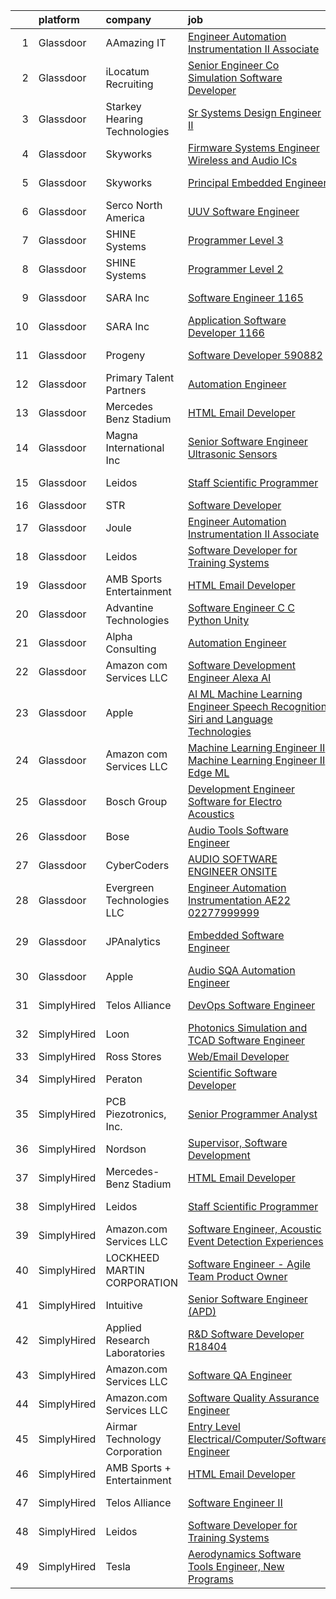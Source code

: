 

|    | platform    | company                       | job                                                                                                                                                                                                                                                                                                                                                                                                                                                                                                                                                                                                                                                                                                                                                                                                                                                                                                                                                                                                                                                                                                                                                                                                                                                                                                                                                                                                                                                                                        | update_time   | location             |
|---:|:------------|:------------------------------|:-------------------------------------------------------------------------------------------------------------------------------------------------------------------------------------------------------------------------------------------------------------------------------------------------------------------------------------------------------------------------------------------------------------------------------------------------------------------------------------------------------------------------------------------------------------------------------------------------------------------------------------------------------------------------------------------------------------------------------------------------------------------------------------------------------------------------------------------------------------------------------------------------------------------------------------------------------------------------------------------------------------------------------------------------------------------------------------------------------------------------------------------------------------------------------------------------------------------------------------------------------------------------------------------------------------------------------------------------------------------------------------------------------------------------------------------------------------------------------------------|:--------------|:---------------------|
|  1 | Glassdoor   | AAmazing IT                   | [Engineer   Automation Instrumentation   II  Associate ](https://www.glassdoor.com/partner/jobListing.htm?pos=119&ao=1136043&s=58&guid=0000018243980542bfefb6043916f001&src=GD_JOB_AD&t=SR&vt=w&ea=1&cs=1_64681d76&cb=1658991412907&jobListingId=1008012140318&jrtk=3-0-1g91pg1bbjij0801-1g91pg1bqi6iq800-be0268a24a9383bf-)                                                                                                                                                                                                                                                                                                                                                                                                                                                                                                                                                                                                                                                                                                                                                                                                                                                                                                                                                                                                                                                                                                                                                               | 9d            | West Point, PA       |
|  2 | Glassdoor   | iLocatum Recruiting           | [Senior Engineer   Co Simulation Software Developer](https://www.glassdoor.com/partner/jobListing.htm?pos=106&ao=1110586&s=58&guid=0000018243980542bfefb6043916f001&src=GD_JOB_AD&t=SR&vt=w&ea=1&cs=1_2979c68b&cb=1658991412907&jobListingId=1008031184795&cpc=334ABAF5D42DC775&jrtk=3-0-1g91pg1bbjij0801-1g91pg1bqi6iq800-3d7f67eb8dbe255a--6NYlbfkN0D1UcI9BXC1f5QSBjMbPamHM6GlmOeW7DhZo1lcFVxibe-vyE4u5NZNh4gYETyu5OMFhdH-WBklkaddU-TxotsMAFIXZ8lhyqh95OVXubFBgikApSy1URaL6nfvsi0uy7p44YIwUYwOjBvN1kQTFzH0pL2q51e43f2zZcrg3-KSUd8MLAz2NQJI1-EzcnAQvhjIBlthgZlLB5HTlpgNLZbSkdZJhxLFmU1AY8I90_5tNFdNZ602r9kO__SQKFYYD6mV3XqrTDYJad_Cvaoia9SvHUmV9g_1amVKos8bqt4qI1ByZcg4wE7a9SnwG0vt44XBhjmIZLKb-sulJ6xx2WGo2-elkx3MkGkarX4hNd4bdw7nYoqNRhENEESGkXKIaYMjCSqv9mFRu9EjuTi-2kYviLd3TEIZQVQ6tDXrZ053Owpo23uxFR4wsAzT-4njmOOzwKPqKBfkNl3Et1s8eaRunKfDhwjPaMPJOeb5vd9C0-BWHw7G5W2OIV3lLQxv28m-r-i9dZPI0KwPJQ34SNgfC96W0dJ0Bo_L81h_z5oKBw%3D%3D)                                                                                                                                                                                                                                                                                                                                                                                                                                                                                                                                                  | 1d            | Westmont, IL         |
|  3 | Glassdoor   | Starkey Hearing Technologies  | [Sr Systems Design Engineer II](https://www.glassdoor.com/partner/jobListing.htm?pos=127&ao=1136043&s=58&guid=0000018243980542bfefb6043916f001&src=GD_JOB_AD&t=SR&vt=w&cs=1_b2d80471&cb=1658991412910&jobListingId=1008008152054&jrtk=3-0-1g91pg1bbjij0801-1g91pg1bqi6iq800-d422a47cc30e0480-)                                                                                                                                                                                                                                                                                                                                                                                                                                                                                                                                                                                                                                                                                                                                                                                                                                                                                                                                                                                                                                                                                                                                                                                             | 12d           | Eden Prairie, MN     |
|  4 | Glassdoor   | Skyworks                      | [Firmware Systems Engineer   Wireless and Audio ICs](https://www.glassdoor.com/partner/jobListing.htm?pos=128&ao=1136043&s=58&guid=0000018243980542bfefb6043916f001&src=GD_JOB_AD&t=SR&vt=w&cs=1_f03121ea&cb=1658991412911&jobListingId=1008018288191&jrtk=3-0-1g91pg1bbjij0801-1g91pg1bqi6iq800-95187f244cde3d10-)                                                                                                                                                                                                                                                                                                                                                                                                                                                                                                                                                                                                                                                                                                                                                                                                                                                                                                                                                                                                                                                                                                                                                                        | 7d            | Beaverton, OR        |
|  5 | Glassdoor   | Skyworks                      | [Principal Embedded Engineer](https://www.glassdoor.com/partner/jobListing.htm?pos=129&ao=1136043&s=58&guid=0000018243980542bfefb6043916f001&src=GD_JOB_AD&t=SR&vt=w&cs=1_1999c229&cb=1658991412911&jobListingId=1008006537939&jrtk=3-0-1g91pg1bbjij0801-1g91pg1bqi6iq800-4828e0c5c424f193-)                                                                                                                                                                                                                                                                                                                                                                                                                                                                                                                                                                                                                                                                                                                                                                                                                                                                                                                                                                                                                                                                                                                                                                                               | 13d           | Beaverton, OR        |
|  6 | Glassdoor   | Serco North America           | [UUV Software Engineer](https://www.glassdoor.com/partner/jobListing.htm?pos=120&ao=1136043&s=58&guid=0000018243980542bfefb6043916f001&src=GD_JOB_AD&t=SR&vt=w&cs=1_8f36b119&cb=1658991412908&jobListingId=1008022024506&jrtk=3-0-1g91pg1bbjij0801-1g91pg1bqi6iq800-c10f041f04d1a0fd-)                                                                                                                                                                                                                                                                                                                                                                                                                                                                                                                                                                                                                                                                                                                                                                                                                                                                                                                                                                                                                                                                                                                                                                                                     | 5d            | Newport, RI          |
|  7 | Glassdoor   | SHINE Systems                 | [Programmer Level 3](https://www.glassdoor.com/partner/jobListing.htm?pos=125&ao=1136043&s=58&guid=0000018243980542bfefb6043916f001&src=GD_JOB_AD&t=SR&vt=w&ea=1&cs=1_9c299a45&cb=1658991412910&jobListingId=1008006572815&jrtk=3-0-1g91pg1bbjij0801-1g91pg1bqi6iq800-06f3eaf1972c87c8-)                                                                                                                                                                                                                                                                                                                                                                                                                                                                                                                                                                                                                                                                                                                                                                                                                                                                                                                                                                                                                                                                                                                                                                                                   | 13d           | Bethesda, MD         |
|  8 | Glassdoor   | SHINE Systems                 | [Programmer Level 2](https://www.glassdoor.com/partner/jobListing.htm?pos=117&ao=1136043&s=58&guid=0000018243980542bfefb6043916f001&src=GD_JOB_AD&t=SR&vt=w&cs=1_2d5a353c&cb=1658991412907&jobListingId=1008006572821&jrtk=3-0-1g91pg1bbjij0801-1g91pg1bqi6iq800-6c4bebbb03e966bb-)                                                                                                                                                                                                                                                                                                                                                                                                                                                                                                                                                                                                                                                                                                                                                                                                                                                                                                                                                                                                                                                                                                                                                                                                        | 13d           | Bethesda, MD         |
|  9 | Glassdoor   | SARA Inc                      | [Software Engineer   1165](https://www.glassdoor.com/partner/jobListing.htm?pos=130&ao=1136043&s=58&guid=0000018243980542bfefb6043916f001&src=GD_JOB_AD&t=SR&vt=w&ea=1&cs=1_c0b45a91&cb=1658991412911&jobListingId=1008008922087&jrtk=3-0-1g91pg1bbjij0801-1g91pg1bqi6iq800-473be914a3fe87b7-)                                                                                                                                                                                                                                                                                                                                                                                                                                                                                                                                                                                                                                                                                                                                                                                                                                                                                                                                                                                                                                                                                                                                                                                             | 12d           | Colorado Springs, CO |
| 10 | Glassdoor   | SARA Inc                      | [Application Software Developer   1166](https://www.glassdoor.com/partner/jobListing.htm?pos=122&ao=1136043&s=58&guid=0000018243980542bfefb6043916f001&src=GD_JOB_AD&t=SR&vt=w&ea=1&cs=1_46a63aa2&cb=1658991412908&jobListingId=1008008922113&jrtk=3-0-1g91pg1bbjij0801-1g91pg1bqi6iq800-1d1162f147b8b102-)                                                                                                                                                                                                                                                                                                                                                                                                                                                                                                                                                                                                                                                                                                                                                                                                                                                                                                                                                                                                                                                                                                                                                                                | 12d           | Colorado Springs, CO |
| 11 | Glassdoor   | Progeny                       | [Software Developer   590882 ](https://www.glassdoor.com/partner/jobListing.htm?pos=111&ao=1136043&s=58&guid=0000018243980542bfefb6043916f001&src=GD_JOB_AD&t=SR&vt=w&cs=1_7f71c2a5&cb=1658991412907&jobListingId=1008006243769&jrtk=3-0-1g91pg1bbjij0801-1g91pg1bqi6iq800-3cf1a9ac0385223b-)                                                                                                                                                                                                                                                                                                                                                                                                                                                                                                                                                                                                                                                                                                                                                                                                                                                                                                                                                                                                                                                                                                                                                                                              | 13d           | Canonsburg, PA       |
| 12 | Glassdoor   | Primary Talent Partners       | [Automation Engineer](https://www.glassdoor.com/partner/jobListing.htm?pos=108&ao=1110586&s=58&guid=0000018243980542bfefb6043916f001&src=GD_JOB_AD&t=SR&vt=w&ea=1&cs=1_477388ef&cb=1658991412907&jobListingId=1008012087188&cpc=AC285F3A3ECA6BB0&jrtk=3-0-1g91pg1bbjij0801-1g91pg1bqi6iq800-4ac44d2be7949c67--6NYlbfkN0DOCvLQenlXS7fh3AEEtPwhntZQnPW7UfiJ0vyM-Z38ZvlXuLrJoooXVJlodcpC3T9MHX3eVkU3zL65yX_j7zKcrqz9k3WpAAP1vkxvLKbFC_5ujU_M48mWkD14kxCnmFjwzDSLDNtNpfh86PRGWVvoLIq64OipJhYwRcwHFx3rlvsV7PsH1qTMBa-k7pNDbzjpEFIBM_OV5soQ4ewgwOmksDoklnp8tqyMAsTj3P5OFL6XdgkL_YoV1pZkqiISqPvzyupHYziZpg_K4_pjcRpkmhzdVyL3-6YDrC5-8CdPgJuzF2RqJjk6JZQN-vsZLLLMeAzslxxCpdhEGeHlgaHjMpFdCmUAcFO1FWZ0n-cuD8zRDUCkakDVSMrhLgI1k5zGasL9T3p7zR9PzUTYwLsYvxrJqmnix144BVbSXE3SlybrN59Y7nV1Mqz0tsWATwp5WVWv6-EWWgynBH1H7UxXRUwqwRYKhD_vy5izuF2_cY_SpGNaW8wTZk6AclOv7nC3h1n4toXDnw%3D%3D)                                                                                                                                                                                                                                                                                                                                                                                                                                                                                                                                                                                                                 | 9d            | West Point, PA       |
| 13 | Glassdoor   | Mercedes Benz Stadium         | [HTML Email Developer](https://www.glassdoor.com/partner/jobListing.htm?pos=109&ao=1136043&s=58&guid=0000018243980542bfefb6043916f001&src=GD_JOB_AD&t=SR&vt=w&ea=1&cs=1_053de8b2&cb=1658991412907&jobListingId=1008028184763&jrtk=3-0-1g91pg1bbjij0801-1g91pg1bqi6iq800-9a547699c45640b0-)                                                                                                                                                                                                                                                                                                                                                                                                                                                                                                                                                                                                                                                                                                                                                                                                                                                                                                                                                                                                                                                                                                                                                                                                 | 2d            | Atlanta, GA          |
| 14 | Glassdoor   | Magna International Inc       | [Senior Software Engineer   Ultrasonic Sensors](https://www.glassdoor.com/partner/jobListing.htm?pos=126&ao=1136043&s=58&guid=0000018243980542bfefb6043916f001&src=GD_JOB_AD&t=SR&vt=w&cs=1_9be828f3&cb=1658991412910&jobListingId=1008020691159&jrtk=3-0-1g91pg1bbjij0801-1g91pg1bqi6iq800-9206e4547b050ee0-)                                                                                                                                                                                                                                                                                                                                                                                                                                                                                                                                                                                                                                                                                                                                                                                                                                                                                                                                                                                                                                                                                                                                                                             | 6d            | Auburn Hills, MI     |
| 15 | Glassdoor   | Leidos                        | [Staff Scientific Programmer](https://www.glassdoor.com/partner/jobListing.htm?pos=102&ao=1110586&s=58&guid=0000018243980542bfefb6043916f001&src=GD_JOB_AD&t=SR&vt=w&cs=1_9f83186d&cb=1658991412906&jobListingId=1008032008142&cpc=FDA93C03AE7AED37&jrtk=3-0-1g91pg1bbjij0801-1g91pg1bqi6iq800-1f38abc9fade6d07--6NYlbfkN0CZUO70VSdYKA8PR3jfrSh5ljhqJhfDt0PzQCMubt8cRihWbmqO_-Ccw6DGinMZCyLjp7BOTRSlLWf3gecSskMubrtfqdweFHo-tiUJv3MS7mmsQgUZSSWJxsyjB2X_ymEgsC8kMBCxJYrrYD2Hlb7w2vJZ5jZQbRUgFj-m7MwtFdjPGZNplR1tR8GOWZVIvoQXkyXP-9P1E0zxRutaVR3Gfk3p_nW9Z9ffUnEQNUkODQ5lvctwK3w110AqExbFSzUYa8XobuAwPb1taW03bpr7FzcRYunKuW3XuhrijDK9funBJVdMluVwZN_4q9LBlr78_ZUhJ4M5PtVWz3EDWT5koABA4E2SFRn7xDmnJEsyeo8uiz8JHJCQEvYTF1mB7hLYCE8AqjTlqA8RadEQjrKVQPQ-y4OxoL8vk8IfNjwaxoxt8yTYofw5Z776FD9QpXqmDY51GCq4x4blOaHR3QLfnjM1z27mF4cvksxxcaZBXL_lIgBeb1E_3AvSrEdeg5yqiQrorkHBbk5KOeoSCLulJwJ99zYCeTMmwLSH3ZQVVAuXpYtw9vxyMHDHpR12TFzfLoGJZZZgKXqGa8Z1UIWld-Av7zhNRy6_vSHNGb9XfvkTmdPqVe_z)                                                                                                                                                                                                                                                                                                                                                                                                                                                                                                          | 1d            | Bethesda, MD         |
| 16 | Glassdoor   | STR                           | [Software Developer](https://www.glassdoor.com/partner/jobListing.htm?pos=115&ao=1136043&s=58&guid=0000018243980542bfefb6043916f001&src=GD_JOB_AD&t=SR&vt=w&ea=1&cs=1_979a2c4b&cb=1658991412907&jobListingId=1008023447856&jrtk=3-0-1g91pg1bbjij0801-1g91pg1bqi6iq800-d60648e76305f06c-)                                                                                                                                                                                                                                                                                                                                                                                                                                                                                                                                                                                                                                                                                                                                                                                                                                                                                                                                                                                                                                                                                                                                                                                                   | 5d            | Dayton, OH           |
| 17 | Glassdoor   | Joule                         | [Engineer   Automation Instrumentation   II  Associate ](https://www.glassdoor.com/partner/jobListing.htm?pos=105&ao=1110586&s=58&guid=0000018243980542bfefb6043916f001&src=GD_JOB_AD&t=SR&vt=w&cs=1_4a05e2e9&cb=1658991412906&jobListingId=1008012371954&cpc=FAE5E775D180B2FB&jrtk=3-0-1g91pg1bbjij0801-1g91pg1bqi6iq800-ee78424998c6d671--6NYlbfkN0AXtvPDqDev6liskt-h_3vAUEMM26GmMOlWYCAn-kvNiXTWhOpXUsJAzHKzhdDJA6zHqXVxuB8wfSBkVIxqhEgnvXRKaQQ4fowc9Xs-8TmnBfGj8huXGnDxAkHh9H7OSQRS41py27xbtg6yGS1_RRkKfQI3270QD9EQP5OygTBnGJhH6h0_OiH4ev2e5pmsS-N82rFuMyFWh3bZCqkbOUdkVRSPdxyQ2f9d7INiQugq64UC94fhIkQdOLVov6eibtKso_F8TCNkOkkS-_Wqm0hpSHFDiJcBNWaro8go1_o4_m6BH1pb37uzWc9ncwFPbB1bw51mBkPizFr0wOn_5dRZnX6GLmOsD9eyj-ShKALbO6bZG4zlHCIZQ1p9ml8H1azOV3I-eRIQXUbgH1-8qOAGaaCTbjaxLoEV4YwLt9uXrLZQq8O-yoHFqI52tKYjzjisdRfsKMjcC_yK-yxqoKbva-KM-w09P6en-jyRBmhMt00doKtGeQyJOAYIRN7s1RzhB4LhpsD9OCFEx--MATRor-ACER55sAqxHLFphc6bAu1QZV1H-kWVEAleUN1Ldx5W0DtUxROuFpQYcJnhrv94TJVZXtg_9yVx6QXXkO1mtR_R8zZM3a2A)                                                                                                                                                                                                                                                                                                                                                                                                                                                                               | 9d            | West Point, PA       |
| 18 | Glassdoor   | Leidos                        | [Software Developer for Training Systems](https://www.glassdoor.com/partner/jobListing.htm?pos=101&ao=1110586&s=58&guid=0000018243980542bfefb6043916f001&src=GD_JOB_AD&t=SR&vt=w&cs=1_f32595a2&cb=1658991412905&jobListingId=1008027833923&cpc=A8EA696C92E7776B&jrtk=3-0-1g91pg1bbjij0801-1g91pg1bqi6iq800-183065c03579bde0--6NYlbfkN0CZUO70VSdYKA8PR3jfrSh5ljhqJhfDt0PzQCMubt8cRihWbmqO_-Ccw6DGinMZCyKXTah149IElIo13-QZQJcdQn15N9Jxw-gfH0vBNXQ83H-xL1VHb5T889X15fcU2GMZMPBZ13hyA7bZo_vy9UZYTq3zNO-5xR-6bX809QKaAXsxQMkoo3pSJ-ui_oUZd4USgHEDldg2lVniMD4gZYJcbyg1EVZXT7xeOhfprV9xNDlALROPzs0bwc8hGKc8BPSmGhqRcyFIyKGk6qofdhttoW7Wbgq4xvH23cx55aG8CDcogHVnwj3ccYnJ2qq1RteKe8_j5AfZW5CU9DHp-sQP9EQefn3c-i0yJI7-btsw2nmHjkhqpZFZV0Ly1iLFGqk0nYdGlTW69ST6mT7dbvzIDXLMgIccg3hEnVXtO0NHnxj6POwn61rznyV3gwPrPA5vIGRbL6fIbXQ07nJj7AOz47XdqMH7m81C29PQhQXee3Jkfxoqm3YIWynpOvJq_Pmw5-HAQ7GFY7elV3qPcFK5mNa5CI1yHFkUaW2-6VJbTTU1p2DjhJTKax8Zvaxa4XT4OWxXEVxyvaAluLNoY_LG3YNYeZ7V40Ttm7ZDiVky00EIvzmod6w55qW9XDYCgogPVLEfYMalSQ%3D%3D)                                                                                                                                                                                                                                                                                                                                                                                                                                                                  | 2d            | Bethesda, MD         |
| 19 | Glassdoor   | AMB Sports   Entertainment    | [HTML Email Developer](https://www.glassdoor.com/partner/jobListing.htm?pos=110&ao=1136043&s=58&guid=0000018243980542bfefb6043916f001&src=GD_JOB_AD&t=SR&vt=w&cs=1_55393f7b&cb=1658991412907&jobListingId=1008028235126&jrtk=3-0-1g91pg1bbjij0801-1g91pg1bqi6iq800-eacde8b18bac105a-)                                                                                                                                                                                                                                                                                                                                                                                                                                                                                                                                                                                                                                                                                                                                                                                                                                                                                                                                                                                                                                                                                                                                                                                                      | 2d            | Atlanta, GA          |
| 20 | Glassdoor   | Advantine Technologies        | [Software Engineer  C C    Python  Unity ](https://www.glassdoor.com/partner/jobListing.htm?pos=112&ao=1136043&s=58&guid=0000018243980542bfefb6043916f001&src=GD_JOB_AD&t=SR&vt=w&cs=1_a95dabc7&cb=1658991412907&jobListingId=1008034437453&jrtk=3-0-1g91pg1bbjij0801-1g91pg1bqi6iq800-5aaf3de5b7adc6e3-)                                                                                                                                                                                                                                                                                                                                                                                                                                                                                                                                                                                                                                                                                                                                                                                                                                                                                                                                                                                                                                                                                                                                                                                  | 24h           | Redmond, WA          |
| 21 | Glassdoor   | Alpha Consulting              | [Automation Engineer](https://www.glassdoor.com/partner/jobListing.htm?pos=103&ao=1110586&s=58&guid=0000018243980542bfefb6043916f001&src=GD_JOB_AD&t=SR&vt=w&ea=1&cs=1_37a44051&cb=1658991412906&jobListingId=1008031063827&cpc=F5E96E35A1725171&jrtk=3-0-1g91pg1bbjij0801-1g91pg1bqi6iq800-0685a86701fb0c1d--6NYlbfkN0CmztqN_51rcXXt1zGaqXL2SM702I5KuCok5O3lQmzZOFwxmpqFAedJIljPvkZxaoEBbIogKBsaHYKYWbz3SdAg7oeV2NI8FN72Z8l1jmjO366gdF-F6YmzjUlS2VxE8Z1lElGYSdMe0hsZF2MpSR9APiXAN63P53BgGynGRJ3ghlCErUuNpehxQhGQMRKJsFv2EG4Nv9F0pTPtfMEcloHPPRV3Um73HS-KLqeFRHppE-qgxWL_gzLqXq2oj1q2Mby8iMBlGPiMlKCsxoW3PdyaCsgiTAwjTQdzxm5igqB_CAzysO0o9Wmrl-DyU0QYEC6e0ZTzKauFpny3rIzZ6BAjk65U8j2fh5hphQYYc8lEuHagmVVp6APbs_twC95IbiJaINQGePMTgoiDUVolZmTGugdhheUxxDb-zm86gqtXV3HDnCnK639XxIXDriIuHheQSytsCSdG_-pkYu2cRowXEBU6pbHR-76j0hVTsA2dn-6OCmefqJzJlUvOq7Rs0YNFajGWtrq1FaaTAIGaME-w)                                                                                                                                                                                                                                                                                                                                                                                                                                                                                                                                                                                                             | 1d            | West Point, PA       |
| 22 | Glassdoor   | Amazon com Services LLC       | [Software Development Engineer  Alexa AI](https://www.glassdoor.com/partner/jobListing.htm?pos=113&ao=1136043&s=58&guid=0000018243980542bfefb6043916f001&src=GD_JOB_AD&t=SR&vt=w&cs=1_9bbf909e&cb=1658991412907&jobListingId=1008024218294&jrtk=3-0-1g91pg1bbjij0801-1g91pg1bqi6iq800-0b929fc6f54c7ef7-)                                                                                                                                                                                                                                                                                                                                                                                                                                                                                                                                                                                                                                                                                                                                                                                                                                                                                                                                                                                                                                                                                                                                                                                   | 4d            | Seattle, WA          |
| 23 | Glassdoor   | Apple                         | [AI ML   Machine Learning Engineer  Speech Recognition   Siri and Language Technologies](https://www.glassdoor.com/partner/jobListing.htm?pos=104&ao=1110586&s=58&guid=0000018243980542bfefb6043916f001&src=GD_JOB_AD&t=SR&vt=w&cs=1_c5c2c9f5&cb=1658991412906&jobListingId=1008025019899&cpc=155EB9D5185558AF&jrtk=3-0-1g91pg1bbjij0801-1g91pg1bqi6iq800-c2d954e567e3d4b3--6NYlbfkN0BvKrLyj5gPmtZO9T8euul8TCxuuKNOtzRJOomxnwSEodTz2Bc-sPZlm1JPYWoVnTFEDzg0Vx42kRpR89GPxzVd3-X-QAocJl6LWkVdvmMNgjvLiCmnUmNab4ASL_z-nXeBHdLwnKJduunKJICJTVo56Ib4eNOYR6Rs2rwulJ13Vo3rAu0Gbmg0wLXDWB9KBOR7e4r6Vw-OfwujGdTCUJsP9MTuzdJyEMdzmZ5zCcRWVok0qsbjyFhkcu442WRlwiSbhDfGxQi8d1VfY3eCT5LBwWxd9OfHCMzdF2906101fmlu1FYE_DN82sHqXz3vxg3p_uiIZZqHr501mXj4A70bFaoJ7JZLveR1uCQp495FMHyF1FnG-WjxPH5PHNYjC4_eBF9i_B-0svlX98MG0ADCLsEL_psw0K-pagrTLMC4TxxaGWwON2sf-BD-UWR90ZR0YyKBMdvQN-l46cChjIz2XChNFXJj4jbrl4yd2zDx8ULzeIFw4j0wBbT0PrIDpm6duxZm4ze11B8LI-m-o_kdbz5mjmitsaPFr1KNIjMbPpCQBkdjdl9LVN2uSl7mocVf5viejtnQjDksckr6S3MMRy9qgWkzKnzxmk6Ftha2VeO737sAngBpsuyp-fEsi4DAHFYzIbGsxq8kaWwDjtP8hc8xc4mP8b-EGhySQ0hEshtyeQ7iUfAjEs8vxUYtY1XHuzFjVLCBQiAVzJMJFD0OW0N5hUHbgoO0qSjezYsZYz0rvYAHq330FSuQiYJXQbMDyxHpsQ-BQTCWdzW6UmcXIr_xyLbZ1ftrO30qbMwX9dBzCnva_dxxyLOINlzy1YNiGx10fZhDeVJnav_AlrXnc3CHz_2Qd8umcFy-Ac5gbUiqTXNO0YSCyHNwC3h24w645eI1qg8we4__RM2GtjTZ0Vo7nQTAiGBpeMIRh0A1iE6PoLR5Ax4n-0sHf_sByrLvyN9qvSA_ae8KsE_PYaT6hd9hhMdR4VHUE3FBDqvsGe1X789oycAGqYVQSee0G5q8vPS4Pp-vEahGRXHXrVSlKJFTc6wdGZ0%3D) | 3d            | Cambridge, MA        |
| 24 | Glassdoor   | Amazon com Services LLC       | [Machine Learning Engineer II  Machine Learning Engineer II  Edge ML](https://www.glassdoor.com/partner/jobListing.htm?pos=116&ao=1136043&s=58&guid=0000018243980542bfefb6043916f001&src=GD_JOB_AD&t=SR&vt=w&cs=1_98cec6d2&cb=1658991412907&jobListingId=1008029712894&jrtk=3-0-1g91pg1bbjij0801-1g91pg1bqi6iq800-e5498838ead6dea4-)                                                                                                                                                                                                                                                                                                                                                                                                                                                                                                                                                                                                                                                                                                                                                                                                                                                                                                                                                                                                                                                                                                                                                       | 1d            | Cambridge, MA        |
| 25 | Glassdoor   | Bosch Group                   | [Development Engineer  Software for Electro Acoustics](https://www.glassdoor.com/partner/jobListing.htm?pos=121&ao=1136043&s=58&guid=0000018243980542bfefb6043916f001&src=GD_JOB_AD&t=SR&vt=w&ea=1&cs=1_db92d917&cb=1658991412908&jobListingId=1008018898570&jrtk=3-0-1g91pg1bbjij0801-1g91pg1bqi6iq800-f418d82148d04c75-)                                                                                                                                                                                                                                                                                                                                                                                                                                                                                                                                                                                                                                                                                                                                                                                                                                                                                                                                                                                                                                                                                                                                                                 | 7d            | Burnsville, MN       |
| 26 | Glassdoor   | Bose                          | [Audio Tools Software Engineer](https://www.glassdoor.com/partner/jobListing.htm?pos=118&ao=1136043&s=58&guid=0000018243980542bfefb6043916f001&src=GD_JOB_AD&t=SR&vt=w&cs=1_b82a908d&cb=1658991412907&jobListingId=1008023325838&jrtk=3-0-1g91pg1bbjij0801-1g91pg1bqi6iq800-28a8ee5c65f161ae-)                                                                                                                                                                                                                                                                                                                                                                                                                                                                                                                                                                                                                                                                                                                                                                                                                                                                                                                                                                                                                                                                                                                                                                                             | 5d            | Remote               |
| 27 | Glassdoor   | CyberCoders                   | [AUDIO SOFTWARE ENGINEER   ONSITE](https://www.glassdoor.com/partner/jobListing.htm?pos=107&ao=1110586&s=58&guid=0000018243980542bfefb6043916f001&src=GD_JOB_AD&t=SR&vt=w&ea=1&cs=1_00f00380&cb=1658991412907&jobListingId=1008025415201&cpc=654405A9B1E0A9F5&jrtk=3-0-1g91pg1bbjij0801-1g91pg1bqi6iq800-3bd16286be0991e9--6NYlbfkN0CpFJQzrgRR8WqXWK1qKKEqALWJw739KlKqr2H-MSI4eoBlI4EFrmor2FYZMP3muM1jAE7yYqBMhYdFXvXCy_BVIV-ojIczkDvGmxEd1bzLkaCTOwAcx95WftiXyUBtt9ZJ7NIXQRdj_sJwyWhgzrQ5fMfDCSyCSmRcSixAN4OjYZ6Jfr7jwL1R4WTrXaRvTXuOQosG3PbfGLX6w0otudnLQAdIe3VYps3016GM7TBRJd0Amr0ja92unPbd0Tx_q3gXTln2EZ7Lt4DUliurxRPGIw8d1NIaLH28FlApsc-qkSRl6TvxF4cmz3aA1yhUTlE6leOIKplPnoTszTcaTaVrpX35zllyTDrH3aIS5KBNFzEn5w6Qqs2ZzkgGO8SVrK_ZP8wxf6G7GlbqE589YMIO6j5qjQNPM-VFz2Qy3adSRQu7Mf0uH1ulRgffBcw_iDEz3wFXb4kNnNlfctZqG0y2n0CVDQKyia2g4D5bELWwCP1PyzLOExB2MdQZugvUNxZmpZC7GJHblXKuxI7cwlsoiel5Uf0xGUJ3yLC0-LUCu-VMl0MNNZSlW1xXiq9xFH9ScYoyy_UdNYJRbXDROEAxqvFsxsojZsrytBS5Kmq5agFecvuf-Wkb377cEh8d_djfmNTzMaw7Ph0SwqmYZP-kiPuNFdGYVzfJqb-gT49_Gh3L-QYDDrOD2HLL4UZ4I2I54IprSAP4reLC6EcadYxtS8dxmbxXzQk7ikxeteqSsqEpLelkT7DQC38FlwpWhHG56br4FP7x5Nk2JVNo6rjkhestfLljygpyOv_4wCTwObvDCEHtRnKKUuK1hPhZrJJUoU5Vvd3moGuaj_fhmNOX486v2K1hDSRBU3_H-sOE5iieDobz2oDqKSxlSvazH9CFMtIb1lzCC0biIx7KxuhxuVw1H5jM2VrUbfh02Y4RRh4q5j-s0-3tRLvqSMed5gk4MJQD1U1PJHFXA4xY1eiX8oKuOz-4xf0%3D)                                                                                                                  | 3d            | San Jose, CA         |
| 28 | Glassdoor   | Evergreen Technologies  LLC   | [Engineer   Automation Instrumentation  AE22 02277999999](https://www.glassdoor.com/partner/jobListing.htm?pos=123&ao=1136043&s=58&guid=0000018243980542bfefb6043916f001&src=GD_JOB_AD&t=SR&vt=w&ea=1&cs=1_22403bff&cb=1658991412908&jobListingId=1008020224829&jrtk=3-0-1g91pg1bbjij0801-1g91pg1bqi6iq800-dd09b13fcc065fd8-)                                                                                                                                                                                                                                                                                                                                                                                                                                                                                                                                                                                                                                                                                                                                                                                                                                                                                                                                                                                                                                                                                                                                                              | 6d            | West Point, PA       |
| 29 | Glassdoor   | JPAnalytics                   | [Embedded Software Engineer](https://www.glassdoor.com/partner/jobListing.htm?pos=114&ao=1136043&s=58&guid=0000018243980542bfefb6043916f001&src=GD_JOB_AD&t=SR&vt=w&cs=1_998669ea&cb=1658991412907&jobListingId=1008027057037&jrtk=3-0-1g91pg1bbjij0801-1g91pg1bqi6iq800-884b5ac597197960-)                                                                                                                                                                                                                                                                                                                                                                                                                                                                                                                                                                                                                                                                                                                                                                                                                                                                                                                                                                                                                                                                                                                                                                                                | 2d            | East Falmouth, MA    |
| 30 | Glassdoor   | Apple                         | [Audio SQA Automation Engineer](https://www.glassdoor.com/partner/jobListing.htm?pos=124&ao=1136043&s=58&guid=0000018243980542bfefb6043916f001&src=GD_JOB_AD&t=SR&vt=w&cs=1_a9a37109&cb=1658991412908&jobListingId=1008011764317&jrtk=3-0-1g91pg1bbjij0801-1g91pg1bqi6iq800-a0630f947329ed7a-)                                                                                                                                                                                                                                                                                                                                                                                                                                                                                                                                                                                                                                                                                                                                                                                                                                                                                                                                                                                                                                                                                                                                                                                             | 9d            | Cupertino, CA        |
| 31 | SimplyHired | Telos Alliance                | [DevOps Software Engineer](https://www.simplyhired.com/job/60pzz4L5D8jyQznk7xCHuh-sXpm8UKepKgOSUU5hK41ghLTOS_rCAA?q=acoustic+developer)                                                                                                                                                                                                                                                                                                                                                                                                                                                                                                                                                                                                                                                                                                                                                                                                                                                                                                                                                                                                                                                                                                                                                                                                                                                                                                                                                    | Recently      | United States        |
| 32 | SimplyHired | Loon                          | [Photonics Simulation and TCAD Software Engineer](https://www.simplyhired.com/job/3tu3RxtU7K4k5PmtzBIZCHT6eG3Rmhc1tNMuRdycbKwrDvb2q1IFSw?q=acoustic+developer)                                                                                                                                                                                                                                                                                                                                                                                                                                                                                                                                                                                                                                                                                                                                                                                                                                                                                                                                                                                                                                                                                                                                                                                                                                                                                                                             | Recently      | Mountain View, CA    |
| 33 | SimplyHired | Ross Stores                   | [Web/Email Developer](https://www.simplyhired.com/job/iapHcCXyBAwSCQxFgqTzcH6pCeCWlT5U6RhkIjo60dultz2bPETatw?q=acoustic+developer)                                                                                                                                                                                                                                                                                                                                                                                                                                                                                                                                                                                                                                                                                                                                                                                                                                                                                                                                                                                                                                                                                                                                                                                                                                                                                                                                                         | Recently      | Dublin, CA           |
| 34 | SimplyHired | Peraton                       | [Scientific Software Developer](https://www.simplyhired.com/job/7QYgSHmP-LaULOI13l0r_sxWb_0wHWMGwpZBJR4iEeFKmhhjsbVj-g?q=acoustic+developer)                                                                                                                                                                                                                                                                                                                                                                                                                                                                                                                                                                                                                                                                                                                                                                                                                                                                                                                                                                                                                                                                                                                                                                                                                                                                                                                                               | Recently      | Bethesda, MD         |
| 35 | SimplyHired | PCB Piezotronics, Inc.        | [Senior Programmer Analyst](https://www.simplyhired.com/job/eQBYwWiHkxugufpP5RasTROUJ8GSCTQyB7il0JPt8M58snoQJ9LUjQ?q=acoustic+developer)                                                                                                                                                                                                                                                                                                                                                                                                                                                                                                                                                                                                                                                                                                                                                                                                                                                                                                                                                                                                                                                                                                                                                                                                                                                                                                                                                   | Recently      | Depew, NY            |
| 36 | SimplyHired | Nordson                       | [Supervisor, Software Development](https://www.simplyhired.com/job/iQzzo1syGvp_LK8EJJqfW1QgjC_kO-c6mh7ke3kUDToUb4_3_pNFMw?q=acoustic+developer)                                                                                                                                                                                                                                                                                                                                                                                                                                                                                                                                                                                                                                                                                                                                                                                                                                                                                                                                                                                                                                                                                                                                                                                                                                                                                                                                            | Recently      | Carlsbad, CA         |
| 37 | SimplyHired | Mercedes-Benz Stadium         | [HTML Email Developer](https://www.simplyhired.com/job/fY2w_fRRswCzqrXijLXSH2JBF89JdcDfj5Fo0QCk3zhuXbCXVpOY3w?q=acoustic+developer)                                                                                                                                                                                                                                                                                                                                                                                                                                                                                                                                                                                                                                                                                                                                                                                                                                                                                                                                                                                                                                                                                                                                                                                                                                                                                                                                                        | 2d            | Atlanta, GA          |
| 38 | SimplyHired | Leidos                        | [Staff Scientific Programmer](https://www.simplyhired.com/job/k78e06sdLJKhQrHiu8qtlW1_jj0clsuVmY_X1a4UBD7wzBDv3nV9lQ?q=acoustic+developer)                                                                                                                                                                                                                                                                                                                                                                                                                                                                                                                                                                                                                                                                                                                                                                                                                                                                                                                                                                                                                                                                                                                                                                                                                                                                                                                                                 | 1d            | Bethesda, MD         |
| 39 | SimplyHired | Amazon.com Services LLC       | [Software Engineer, Acoustic Event Detection Experiences](https://www.simplyhired.com/job/O7nt_uqqG1BTJDTY6SiVvgJBh4AYRkUe57s0DX78jjWluh2CAQPwFQ?q=acoustic+developer)                                                                                                                                                                                                                                                                                                                                                                                                                                                                                                                                                                                                                                                                                                                                                                                                                                                                                                                                                                                                                                                                                                                                                                                                                                                                                                                     | Recently      | Irvine, CA           |
| 40 | SimplyHired | LOCKHEED MARTIN CORPORATION   | [Software Engineer - Agile Team Product Owner](https://www.simplyhired.com/job/1m8ZMgHl6A6KUNLFOgf2FTkSodNvAVUVzm1l2xenJNXaecLknI_S1A?q=acoustic+developer)                                                                                                                                                                                                                                                                                                                                                                                                                                                                                                                                                                                                                                                                                                                                                                                                                                                                                                                                                                                                                                                                                                                                                                                                                                                                                                                                | Recently      | Manassas, VA         |
| 41 | SimplyHired | Intuitive                     | [Senior Software Engineer (APD)](https://www.simplyhired.com/job/yijXiyUWkC8wqCZgr1lpKExoDWDVBHvZdTNgaKbj7LGwgQAUaSdH0g?q=acoustic+developer)                                                                                                                                                                                                                                                                                                                                                                                                                                                                                                                                                                                                                                                                                                                                                                                                                                                                                                                                                                                                                                                                                                                                                                                                                                                                                                                                              | Recently      | Sunnyvale, CA        |
| 42 | SimplyHired | Applied Research Laboratories | [R&D Software Developer R18404](https://www.simplyhired.com/job/iYsUoC4YVp2iNY6b_JtpfN9L4H2iAgnSxyEYjA8MjR38__eDQ3Tw0g?q=acoustic+developer)                                                                                                                                                                                                                                                                                                                                                                                                                                                                                                                                                                                                                                                                                                                                                                                                                                                                                                                                                                                                                                                                                                                                                                                                                                                                                                                                               | Recently      | Austin, TX           |
| 43 | SimplyHired | Amazon.com Services LLC       | [Software QA Engineer](https://www.simplyhired.com/job/FT_Yu5l07CU26XP0l1gaEpum_-jFoVe0KA87QJW6DhfAS5N_ClHUbQ?q=acoustic+developer)                                                                                                                                                                                                                                                                                                                                                                                                                                                                                                                                                                                                                                                                                                                                                                                                                                                                                                                                                                                                                                                                                                                                                                                                                                                                                                                                                        | Recently      | Sunnyvale, CA        |
| 44 | SimplyHired | Amazon.com Services LLC       | [Software Quality Assurance Engineer](https://www.simplyhired.com/job/t2IqTwF4IlbghUcNE76MLzQ9ZICkzP-5nrr4ww1rEVKclhw9WdJPwA?q=acoustic+developer)                                                                                                                                                                                                                                                                                                                                                                                                                                                                                                                                                                                                                                                                                                                                                                                                                                                                                                                                                                                                                                                                                                                                                                                                                                                                                                                                         | Recently      | Sunnyvale, CA        |
| 45 | SimplyHired | Airmar Technology Corporation | [Entry Level Electrical/Computer/Software Engineer](https://www.simplyhired.com/job/z2fxVZM99vLfSzIS4Eq3YOhVwknu4HEQL9KGZzmxXvMPxeQugLC3TQ?q=acoustic+developer)                                                                                                                                                                                                                                                                                                                                                                                                                                                                                                                                                                                                                                                                                                                                                                                                                                                                                                                                                                                                                                                                                                                                                                                                                                                                                                                           | Recently      | Milford, NH          |
| 46 | SimplyHired | AMB Sports + Entertainment    | [HTML Email Developer](https://www.simplyhired.com/job/8aucyu25m1bkD30zy41bgoyS9AlU-Tfui9uZYPavFSXfKM1gpraC8g?q=acoustic+developer)                                                                                                                                                                                                                                                                                                                                                                                                                                                                                                                                                                                                                                                                                                                                                                                                                                                                                                                                                                                                                                                                                                                                                                                                                                                                                                                                                        | 2d            | Atlanta, GA          |
| 47 | SimplyHired | Telos Alliance                | [Software Engineer II](https://www.simplyhired.com/job/kZV61agVwkyatDwMDME2qzHjMH0qxJ0TKghEY8Q5euA1eovU2CLQnQ?q=acoustic+developer)                                                                                                                                                                                                                                                                                                                                                                                                                                                                                                                                                                                                                                                                                                                                                                                                                                                                                                                                                                                                                                                                                                                                                                                                                                                                                                                                                        | Recently      | United States        |
| 48 | SimplyHired | Leidos                        | [Software Developer for Training Systems](https://www.simplyhired.com/job/bkZMqLcMEW3WoKMF4vv5LTlDXVzHoXRsF35WIS_tZNhHme0iBV-Cow?q=acoustic+developer)                                                                                                                                                                                                                                                                                                                                                                                                                                                                                                                                                                                                                                                                                                                                                                                                                                                                                                                                                                                                                                                                                                                                                                                                                                                                                                                                     | 2d            | Bethesda, MD         |
| 49 | SimplyHired | Tesla                         | [Aerodynamics Software Tools Engineer, New Programs](https://www.simplyhired.com/job/zO8gcthxFQqgNmwD9bdYUrhRy13Ovr3XTHhU0ibGJoZo7L7tcfLxOw?q=acoustic+developer)                                                                                                                                                                                                                                                                                                                                                                                                                                                                                                                                                                                                                                                                                                                                                                                                                                                                                                                                                                                                                                                                                                                                                                                                                                                                                                                          | Recently      | Hawthorne, CA        |